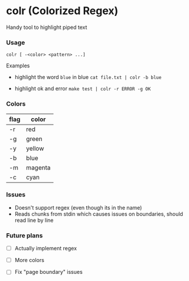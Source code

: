 # colr (Colorized Regex)
Handy tool to highlight piped text

### Usage

`colr [ -<color> <pattern> ...]`

Examples

- highlight the word `blue` in blue
`cat file.txt | colr -b blue`

- highlight ok and error
`make test | colr -r ERROR -g OK`

### Colors
| flag | color |
| --- | --- |
| -r | red |
| -g | green |
| -y | yellow |
| -b | blue |
| -m | magenta |
| -c | cyan |

### Issues

- Doesn't support regex (even though its in the name)
- Reads chunks from stdin which causes issues on boundaries, should read line by line

### Future plans
- [ ] Actually implement regex
- [ ] More colors
- [ ] Fix "page boundary" issues

